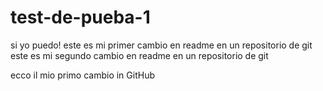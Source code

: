 # test-de-pueba-1
si yo puedo!
este es mi primer cambio en readme en un repositorio de git
este es mi segundo cambio en readme en un repositorio de git 

ecco il mio primo cambio in GitHub

